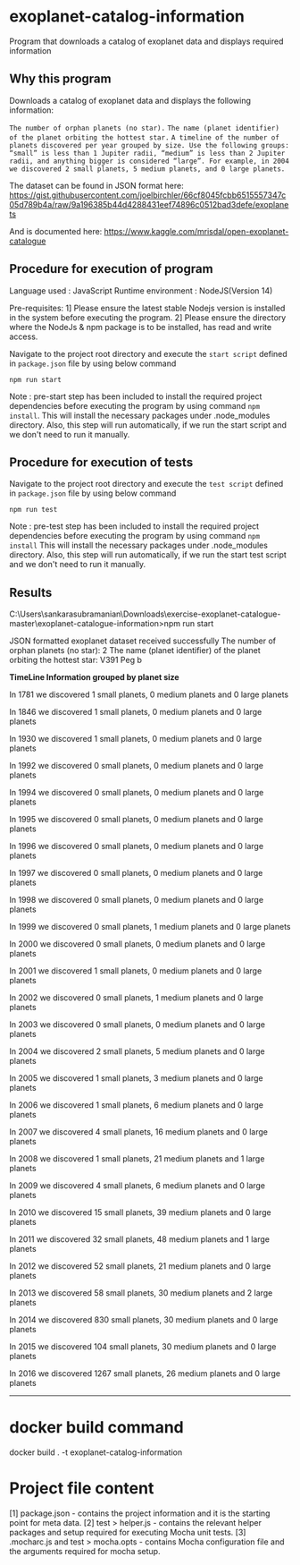 # exoplanet-catalog-information
Program that downloads a catalog of exoplanet data and displays required information 

## Why this program
Downloads a catalog of exoplanet data and displays the following information:

`The number of orphan planets (no star).`
`The name (planet identifier) of the planet orbiting the hottest star.`
`A timeline of the number of planets discovered per year grouped by size. Use the following groups: “small” is less than 1 Jupiter radii, “medium” is less than 2 Jupiter radii, and anything bigger is considered “large”. For example, in 2004 we discovered 2 small planets, 5 medium planets, and 0 large planets.`

The dataset can be found in JSON format here: https://gist.githubusercontent.com/joelbirchler/66cf8045fcbb6515557347c05d789b4a/raw/9a196385b44d4288431eef74896c0512bad3defe/exoplanets

And is documented here: https://www.kaggle.com/mrisdal/open-exoplanet-catalogue

## Procedure for execution of program
Language used : JavaScript
Runtime environment : NodeJS(Version 14)

Pre-requisites: 
1] Please ensure the latest stable Nodejs version is installed in the system before executing the program.
2] Please ensure the directory where the NodeJs & npm package is to be installed, has read and write access.

Navigate to the project root directory and execute the `start script` defined in `package.json` file by using below command

`npm run start`

Note : pre-start step has been included to install the required project dependencies before executing the program by using command `npm install`.
This will install the necessary packages under .node_modules directory.
Also, this step will run automatically, if we run the start script and we don't need to run it manually.

## Procedure for execution of tests
Navigate to the project root directory and execute the `test script` defined in `package.json` file by using below command

`npm run test`

Note : pre-test step has been included to install the required project dependencies before executing the program by using command `npm install`
This will install the necessary packages under .node_modules directory.
Also, this step will run automatically, if we run the start test script and we don't need to run it manually.

## Results

C:\Users\sankarasubramanian\Downloads\exercise-exoplanet-catalogue-master\exoplanet-catalogue-information>npm run start

JSON formatted exoplanet dataset received successfully
The number of orphan planets (no star):  2
The name (planet identifier) of the planet orbiting the hottest star:  V391 Peg b

****************************TimeLine Information grouped by planet size****************************

In 1781 we discovered 1 small planets, 0 medium planets and 0 large planets

In 1846 we discovered 1 small planets, 0 medium planets and 0 large planets

In 1930 we discovered 1 small planets, 0 medium planets and 0 large planets 

In 1992 we discovered 0 small planets, 0 medium planets and 0 large planets

In 1994 we discovered 0 small planets, 0 medium planets and 0 large planets

In 1995 we discovered 0 small planets, 0 medium planets and 0 large planets 

In 1996 we discovered 0 small planets, 0 medium planets and 0 large planets

In 1997 we discovered 0 small planets, 0 medium planets and 0 large planets

In 1998 we discovered 0 small planets, 0 medium planets and 0 large planets 

In 1999 we discovered 0 small planets, 1 medium planets and 0 large planets

In 2000 we discovered 0 small planets, 0 medium planets and 0 large planets

In 2001 we discovered 1 small planets, 0 medium planets and 0 large planets 

In 2002 we discovered 0 small planets, 1 medium planets and 0 large planets

In 2003 we discovered 0 small planets, 0 medium planets and 0 large planets

In 2004 we discovered 2 small planets, 5 medium planets and 0 large planets

In 2005 we discovered 1 small planets, 3 medium planets and 0 large planets

In 2006 we discovered 1 small planets, 6 medium planets and 0 large planets 

In 2007 we discovered 4 small planets, 16 medium planets and 0 large planets

In 2008 we discovered 1 small planets, 21 medium planets and 1 large planets

In 2009 we discovered 4 small planets, 6 medium planets and 0 large planets

In 2010 we discovered 15 small planets, 39 medium planets and 0 large planets

In 2011 we discovered 32 small planets, 48 medium planets and 1 large planets 

In 2012 we discovered 52 small planets, 21 medium planets and 0 large planets

In 2013 we discovered 58 small planets, 30 medium planets and 2 large planets

In 2014 we discovered 830 small planets, 30 medium planets and 0 large planets

In 2015 we discovered 104 small planets, 30 medium planets and 0 large planets

In 2016 we discovered 1267 small planets, 26 medium planets and 0 large planets


********************************************************

# docker build command
docker build . -t  exoplanet-catalog-information

# Project file content
[1] package.json - contains the project information and it is the starting point for meta data.
[2] test > helper.js - contains the relevant helper packages and setup required for executing Mocha unit tests.
[3] .mocharc.js and test > mocha.opts - contains Mocha configuration file and the arguments required for mocha setup.